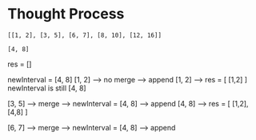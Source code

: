 # Thought Process
```
[[1, 2], [3, 5], [6, 7], [8, 10], [12, 16]]

[4, 8]
```
res = []

newInterval = [4, 8]
[1, 2] --> no merge --> append [1, 2] --> res = [ [1,2] ]
newInterval is still [4, 8]



[3, 5] --> merge --> newInterval = [4, 8] --> append [4, 8] --> res = [ [1,2], [4,8] ]

[6, 7] --> merge --> newInterval = [4, 8] --> append